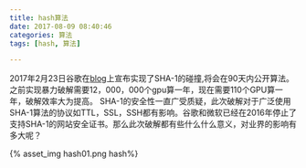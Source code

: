 ```yaml
---
title: hash算法
date: 2017-08-09 08:40:46
categories: 算法
tags: [hash, 算法]

---
```


2017年2月23日谷歌在[blog](https://security.googleblog.com/2017/02/announcing-first-sha1-collision.html )上宣布实现了SHA-1的碰撞,将会在90天内公开算法。之前实现暴力破解需要12，000，000个gpu算一年，现在需要110个GPU算一年，破解效率大为提高。
SHA-1的安全性一直广受质疑，此次破解对于广泛使用SHA-1算法的协议如TTL，SSL，SSH都有影响。谷歌和微软已经在2016年停止了支持SHA-1的网站安全证书。那么此次破解都有些什么什么意义，对业界的影响有多大呢？

<!-- more -->
{% asset_img hash01.png  hash%}
